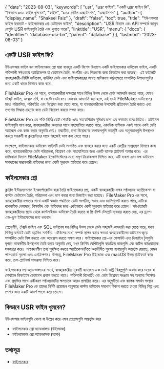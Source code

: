 {
  "date": "2023-08-03",
  "keywords": [
"usr",
"usr ফাইল",
"একটি usr ফাইল কি",
"কিভাবে usr ফাইল খুলবেন",
"ফাইল",
"usr ফাইল এক্সটেনশন",
"এক্সটেনশন"
],
  "author": {
    "display_name": "Shakeel Faiz"
},
  "draft": "false",
  "toc": true,
  "title": "ইউএসআর ফাইল ফরম্যাট - ফাইলমেকার প্রো ডেটাবেস ফাইল",
  "description": "USR বিন্যাস এবং API সম্পর্কে জানুন যেগুলি USR ফাইলগুলি তৈরি এবং খুলতে পারে৷",
  "linktitle": "USR",
  "menu": {
    "docs": {
      "identifier": "database-usr-bn",
      "parent": "database"
}
},
  "lastmod": "2023-08-03"
}

## একটি USR ফাইল কি?

ইউএসআর ফাইল হল ফাইলমেকার প্রো দ্বারা ব্যবহৃত একটি বিশেষ বিন্যাসে একটি ফাইলমেকার ডাটাবেস ফাইল, একটি শক্তিশালী সফ্টওয়্যার অ্যাপ্লিকেশন যা ডেটাবেস তৈরি, সংগঠিত এবং বিতরণের জন্য ডিজাইন করা হয়েছে। এই ফাইলটি ব্যবহারকারী-নির্দিষ্ট ডাটাবেস, হাউজিং ডেটা এবং ফাইলমেকারের অনন্য মালিকানা কাঠামোতে সম্পর্কিত উপাদানগুলির জন্য একটি ধারক হিসাবে কাজ করে।

FileMaker Pro এর সাথে, ব্যবহারকারীরা দক্ষতার সাথে বিভিন্ন উত্স থেকে ডেটা আমদানি করতে পারে, যেমন টেক্সট ফাইল, এক্সেল নথি, বা বেন্টো ডেটাবেস। একবার আমদানি করা হলে, এই ডেটা FileMaker ডাটাবেসের মধ্যে পরিচালিত, পরিবর্তিত এবং বিশ্লেষণ করা যেতে পারে, যা ব্যবহারকারীদের উপযোগী প্রতিবেদন তৈরি করতে এবং তথ্যগত সিদ্ধান্ত গ্রহণের জন্য ডেটা বিশ্লেষণ করতে সক্ষম করে।

FileMaker Pro এর শক্তি নির্বিঘ্ন ডেটা শেয়ারিং এবং সহযোগিতার সুবিধার জন্য এর ক্ষমতার মধ্যে নিহিত। ডাটাবেস ফাইলগুলি ভাগ করে, ব্যবহারকারীরা অন্যদের সাথে সহযোগিতা করতে পারে, একাধিক ব্যক্তিকে একই সাথে একই ডেটা অ্যাক্সেস এবং কাজ করার অনুমতি দেয়। তদ্ব্যতীত, তথ্য বিশ্লেষণের ফলাফলগুলি অন্তর্দৃষ্টি এবং অনুসন্ধানগুলি উপস্থাপন করতে সহকর্মী বা ক্লায়েন্টদের সাথে সহজেই ভাগ করা যেতে পারে।

সংক্ষেপে, ফাইলমেকার ডাটাবেস ফাইলটি ডেটা সংগঠিত এবং ব্যবহার করার জন্য একটি কেন্দ্রীয় সংগ্রহস্থল হিসাবে কাজ করে, ব্যবহারকারীদের ডেটা পরিচালনা, বিশ্লেষণ এবং সহযোগিতার জন্য একটি ব্যাপক প্ল্যাটফর্ম অফার করে। এর মালিকানা বিন্যাস FileMaker ইকোসিস্টেমের মধ্যে মসৃণ ক্রিয়াকলাপ নিশ্চিত করে, এটি ব্যবসা এবং দক্ষ ডাটাবেস সমাধানের সন্ধানকারী ব্যক্তিদের জন্য একটি মূল্যবান হাতিয়ার করে তোলে।

## ফাইলমেকার প্রো

ক্লারিস ইন্টারন্যাশনাল ইনকর্পোরেটেড দ্বারা তৈরি ফাইলমেকার প্রো, একটি ব্যবহারকারী-বান্ধব সফ্টওয়্যার অ্যাপ্লিকেশন যা কাস্টম ডেটাবেস তৈরি, পরিচালনা এবং ভাগ করার জন্য ডিজাইন করা হয়েছে। FileMaker Pro এর সাথে, ব্যবহারকারীরা দক্ষতার সাথে একটি স্বজ্ঞাত পদ্ধতিতে ডেটা সংগঠিত, সঞ্চয় এবং ম্যানিপুলেট করতে পারে, এটিকে ব্যবসায়িক পেশাদার, শিক্ষাবিদ এবং ব্যক্তিদের জন্য একইভাবে একটি মূল্যবান হাতিয়ার করে তোলে। সফ্টওয়্যারটি ব্যবহারকারীদের স্ক্র্যাচ থেকে কাস্টমাইজড ডাটাবেস তৈরি করতে বা প্রি-বিল্ট টেমপ্লেট ব্যবহার করতে দেয়, এর ড্র্যাগ-এন্ড-ড্রপ ইন্টারফেসের জন্য ধন্যবাদ।

স্প্রেডশীট, টেক্সট ফাইল এবং SQL ডাটাবেস সহ বিভিন্ন উত্স থেকে ডেটা সহজেই আমদানি করা যেতে পারে, যখন বিভিন্ন ফর্ম্যাটে ডেটা রপ্তানিও সমর্থিত। টেবিলের মধ্যে সম্পর্ক স্থাপন করার ক্ষমতা ব্যবহারকারীদের ডাটাবেস জুড়ে সম্পর্কিত ডেটা লিঙ্ক করতে এবং অ্যাক্সেস করতে সক্ষম করে। ফাইলমেকার প্রো-এর লেআউট এবং ডিজাইন টুলগুলি দৃশ্যত আকর্ষণীয় উপস্থাপনা তৈরি করার অনুমতি দেয়, যখন স্ক্রিপ্টিং বৈশিষ্ট্যগুলি স্বয়ংক্রিয় কাজগুলি এবং জটিল কর্মপ্রবাহকে সহজতর করে। সংবেদনশীল তথ্য সুরক্ষিত করতে অ্যাপ্লিকেশনটিতে অন্তর্নির্মিত সুরক্ষা ব্যবস্থাগুলি অন্তর্ভুক্ত রয়েছে, যেমন পাসওয়ার্ড সুরক্ষা এবং এনক্রিপশন। উপরন্তু, FileMaker Pro উইন্ডোজ এবং macOS উভয় প্ল্যাটফর্মে কাজ করে, ক্রস-প্ল্যাটফর্ম সামঞ্জস্য নিশ্চিত করে।

ফাইলমেকার প্রো অ্যাডভান্সডের সাথে, ব্যবহারকারীরা দূরবর্তী অ্যাক্সেস এবং ডেটা এন্ট্রি বিকল্পগুলি অফার করে ওয়েব বা মোবাইল ডিভাইসে ডেটাবেস প্রকাশ করতে পারে। শক্তিশালী রিপোর্টিং এবং ডেটা বিশ্লেষণ সরঞ্জাম সহ অন্যান্য সিস্টেম এবং প্রযুক্তির সাথে একীকরণ সফ্টওয়্যারটির ক্ষমতাকে আরও প্রসারিত করে। এর বহুমুখীতা এবং ব্যাপক সমর্থন সংস্থান FileMaker Pro কে তাদের নির্দিষ্ট প্রয়োজন অনুসারে কাস্টম ডাটাবেস সমাধান বিকাশ করতে চাওয়া বিভিন্ন শিল্প এবং পেশার জন্য একটি আদর্শ পছন্দ করে তোলে।

## কিভাবে USR ফাইল খুলবেন?

ইউএসআর ফাইলগুলি খোলা বা উল্লেখ করে এমন প্রোগ্রামগুলি অন্তর্ভুক্ত করে

- ফাইলমেকার প্রো অ্যাডভান্সড (উইন্ডোজ)
- ফাইলমেকার প্রো অ্যাডভান্সড (ম্যাক)

## তথ্যসূত্র
* [ফাইলমেকার](https://en.wikipedia.org/wiki/FileMaker)




